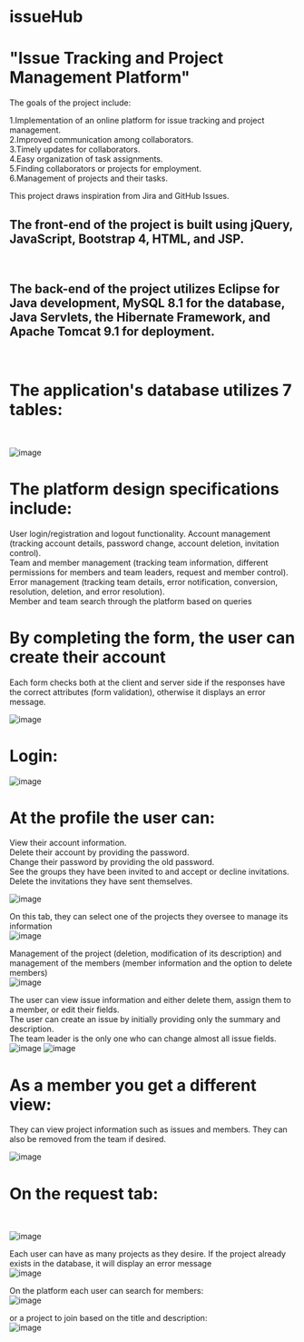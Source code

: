 # issueHub
<h1>"Issue Tracking and Project Management Platform"</h1>

The goals of the project include:

1.Implementation of an online platform for issue tracking and project management.<br>
2.Improved communication among collaborators.<br>
3.Timely updates for collaborators.<br>
4.Easy organization of task assignments.<br>
5.Finding collaborators or projects for employment.<br>
6.Management of projects and their tasks.<br>

This project draws inspiration from Jira and GitHub Issues.

<h2>The front-end of the project is built using <bold>jQuery</bold>, <bold>JavaScript</bold>, <bold>Bootstrap 4</bold>, <bold>HTML</bold>, and <bold>JSP</bold>.</h2><br>

<h2>The back-end of the project utilizes <bold>Eclipse for Java development</bold>, <bold>MySQL 8.1</bold> for the database, <bold>Java Servlets</bold>,
the <bold>Hibernate Framework</bold>, and <bold>Apache Tomcat</bold> 9.1 for deployment.</h2><br>

<h1>The application's database utilizes 7 tables:</h1><br>

![image](https://github.com/gtsoul-tech/issueHub/assets/56584633/eafca43d-f52e-42bd-b6dc-7a2c3fc968d9)

<h1>The platform design specifications include:</h1>

User login/registration and logout functionality.
Account management (tracking account details, password change, account deletion, invitation control).<br>
Team and member management (tracking team information, different permissions for members and team leaders, request and member control).<br>
Error management (tracking team details, error notification, conversion, resolution, deletion, and error resolution).<br>
Member and team search through the platform based on queries<br>

<h1>By completing the form, the user can create their account</h1>
Each form checks both at the client and server side if the responses have the correct attributes (form validation), otherwise it displays an error message.<br>

![image](https://github.com/gtsoul-tech/issueHub/assets/56584633/5a63290d-4649-4859-a806-dcd741f554f6)

<h1>Login:</h1>

![image](https://github.com/gtsoul-tech/issueHub/assets/56584633/36b220a2-5edb-4521-b134-2f136f5eba38)

<h1>At the profile the user can:</h1>
View their account information.<br>
Delete their account by providing the password.<br>
Change their password by providing the old password.<br>
See the groups they have been invited to and accept or decline invitations.<br>
Delete the invitations they have sent themselves.<br>

![image](https://github.com/gtsoul-tech/issueHub/assets/56584633/2173a5ed-adf6-467a-9a62-fdde8a310836)

On this tab, they can select one of the projects they oversee to manage its information<br>
![image](https://github.com/gtsoul-tech/issueHub/assets/56584633/f6389102-2d2e-4230-9746-f43e4510b7d8)

Management of the project (deletion, modification of its description) and management of the members (member information and the option to delete members)<br>
![image](https://github.com/gtsoul-tech/issueHub/assets/56584633/fc8afdfd-d592-4057-82ab-f5dd38b9553b)


The user can view issue information and either delete them, assign them to a member, or edit their fields.<br>
The user can create an issue by initially providing only the summary and description.<br>
The team leader is the only one who can change almost all issue fields.<br>
![image](https://github.com/gtsoul-tech/issueHub/assets/56584633/3a8de3d9-7206-4057-9497-d000200e0788)
![image](https://github.com/gtsoul-tech/issueHub/assets/56584633/e067b532-13b9-412c-8704-f7f502092bca)

<h1>As a member you get a different view:</h1>
They can view project information such as issues and members. They can also be removed from the team if desired.<br>

![image](https://github.com/gtsoul-tech/issueHub/assets/56584633/adf25977-5271-4fd6-9a5a-d3199f01da8b)

<h1>On the request tab:</h1><br>

![image](https://github.com/gtsoul-tech/issueHub/assets/56584633/54cd3c62-2ce3-4333-89de-208b20561c6d)

Each user can have as many projects as they desire. If the project already exists in the database, it will display an error message<br>
![image](https://github.com/gtsoul-tech/issueHub/assets/56584633/57f007be-d1d4-4393-839a-9fc3aa7a8f75)

On the platform each user can search for members:<br>
![image](https://github.com/gtsoul-tech/issueHub/assets/56584633/44aa1870-95e1-4bbd-a5a1-db646f0f0fa8)

or a project to join based on the title and description:<br>
![image](https://github.com/gtsoul-tech/issueHub/assets/56584633/b796602e-138f-4e95-a05b-7544e7235a47)

